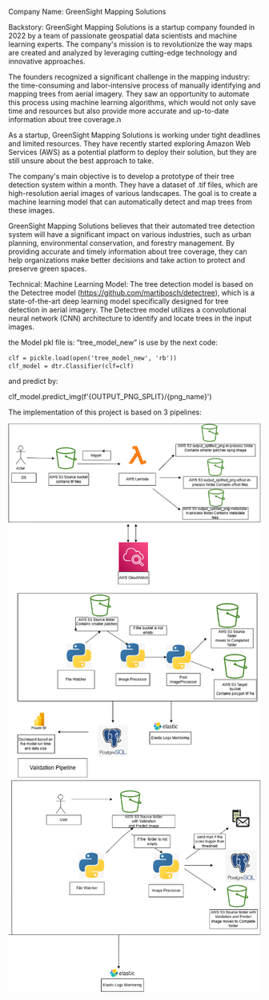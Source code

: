 Company Name: GreenSight Mapping Solutions

Backstory: GreenSight Mapping Solutions is a startup company founded in 2022 by a team of passionate geospatial data scientists and machine learning experts. The company's mission is to revolutionize the way maps are created and analyzed by leveraging cutting-edge technology and innovative approaches.

The founders recognized a significant challenge in the mapping industry: the time-consuming and labor-intensive process of manually identifying and mapping trees from aerial imagery. They saw an opportunity to automate this process using machine learning algorithms, which would not only save time and resources but also provide more accurate and up-to-date information about tree coverage.ה

As a startup, GreenSight Mapping Solutions is working under tight deadlines and limited resources. They have recently started exploring Amazon Web Services (AWS) as a potential platform to deploy their solution, but they are still unsure about the best approach to take.

The company's main objective is to develop a prototype of their tree detection system within a month. They have a dataset of .tif files, which are high-resolution aerial images of various landscapes. The goal is to create a machine learning model that can automatically detect and map trees from these images.

GreenSight Mapping Solutions believes that their automated tree detection system will have a significant impact on various industries, such as urban planning, environmental conservation, and forestry management. By providing accurate and timely information about tree coverage, they can help organizations make better decisions and take action to protect and preserve green spaces.


Technical: 
Machine Learning Model: The tree detection model is based on the Detectree model (https://github.com/martibosch/detectree), which is a state-of-the-art deep learning model specifically designed for tree detection in aerial imagery. The Detectree model utilizes a convolutional neural network (CNN) architecture to identify and locate trees in the input images.

the Model pkl file is: “tree_model_new” is use by the next code:

    clf = pickle.load(open('tree_model_new', 'rb'))
    clf_model = dtr.Classifier(clf=clf)


and predict by:

clf_model.predict_img(f'{OUTPUT_PNG_SPLIT}/{png_name}')


The implementation of this project is based on 3 pipelines:

![IO Diagram](diagrams/green-architecture-diagram.drawio.png)
![IO Diagram](diagrams/gree-architectur-diagram-continue.drawio.png)
              
